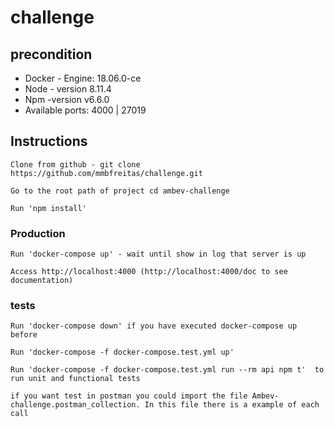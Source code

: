 # challenge


## precondition
* Docker - Engine: 18.06.0-ce
* Node - version 8.11.4
* Npm -version v6.6.0
* Available ports: 4000 | 27019

## Instructions

```
Clone from github - git clone https://github.com/mmbfreitas/challenge.git
```
```
Go to the root path of project cd ambev-challenge
```
```
Run 'npm install'
```

### Production
```
Run 'docker-compose up' - wait until show in log that server is up
```

``` 
Access http://localhost:4000 (http://localhost:4000/doc to see documentation)
```

### tests

```
Run 'docker-compose down' if you have executed docker-compose up before

Run 'docker-compose -f docker-compose.test.yml up'

Run 'docker-compose -f docker-compose.test.yml run --rm api npm t'  to run unit and functional tests

if you want test in postman you could import the file Ambev-challenge.postman_collection. In this file there is a example of each call 
```
